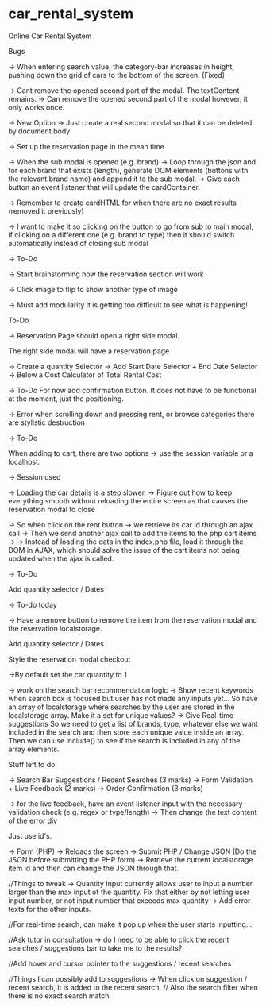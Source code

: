 # car_rental_system
Online Car Rental System

Bugs

-> When entering search value, the category-bar increases in height, pushing down the grid of cars to the bottom of the screen. (Fixed)

-> Cant remove the opened second part of the modal. The textContent remains.
-> Can remove the opened second part of the modal however, it only works once.

-> New Option -> Just create a real second modal so that it can be deleted by document.body

-> Set up the reservation page in the mean time

-> When the sub modal is opened (e.g. brand) 
-> Loop through the json and for each brand that exists (length), generate DOM elements (buttons with the relevant brand name) and append it to the sub modal.
-> Give each button an event listener that will update the cardContainer.

-> Remember to create cardHTML for when there are no exact results (removed it previously)

-> I want to make it so clicking on the button to go from sub to main modal, if clicking on a different one (e.g. brand to type) then it should switch automatically instead of closing sub modal


-> To-Do

-> Start brainstorming how the reservation section will work

-> Click image to flip to show another type of image

-> Must add modularity it is getting too difficult to see what is happening!

To-Do

-> Reservation Page should open a right side modal.

The right side modal will have a reservation page

-> Create a quantity Selector
-> Add Start Date Selector + End Date Selector
-> Below a Cost Calculator of Total Rental Cost

-> To-Do
For now add confirmation button. It does not have to be functional at the moment, just the positioning.

-> Error when scrolling down and pressing rent, or browse categories there are stylistic destruction

-> To-Do

When adding to cart, there are two options -> use the session variable or a localhost. 

-> Session used

-> Loading the car details is a step slower. 
-> Figure out how to keep everything smooth without reloading the entire screen as that causes the reservation modal to close

-> So when click on the rent button -> we retrieve its car id through an ajax call -> Then we send another ajax call to add the items to the php cart items -> 
-> Instead of loading the data in the index.php file, load it through the DOM in AJAX, which should solve the issue of the cart items not being updated when the ajax is called.

-> To-Do

Add quantity selector / Dates


-> To-do today

-> Have a remove button to remove the item from the reservation modal and the reservation localstorage.

Add quantity selector / Dates

Style the reservation modal checkout

->By default set the car quantity to 1

-> work on the search bar recommendation logic
-> Show recent keywords when search box is focused but user has not made any inputs yet...
So have an array of localstorage where searches by the user are stored in the localstorage array. Make it a set for unique values? 
-> Give Real-time suggestions
So we need to get a list of brands, type, whatever else we want included in the search and then store each unique value inside an array.
Then we can use include() to see if the search is included in any of the array elements.


Stuff left to do

-> Search Bar Suggestions / Recent Searches (3 marks)
-> Form Validation + Live Feedback (2 marks)
-> Order Confirmation (3 marks)

-> for the live feedback, have an event listener input with the necessary validation check (e.g. regex or type/length)
-> Then change the text content of the error div

Just use id's. 

-> Form (PHP) -> Reloads the screen -> 
Submit PHP / Change JSON (Do the JSON before submitting the PHP form)
-> Retrieve the current localstorage item id and then can change the JSON through that.

//Things to tweak
-> Quantity Input currently allows user to input a number larger than the max input of the quantity. Fix that either by not letting user input number, or not input number that exceeds max quantity
-> Add error texts for the other inputs.

//For real-time search, can make it pop up when the user starts inputting...

//Ask tutor in consultation -> do I need to be able to click the recent searches / suggestions bar to take me to the results?

//Add hover and cursor pointer to the suggestions / recent searches

//Things I can possibly add to suggestions -> When click on suggestion / recent search, it is added to the recent search.
// Also the search filter when there is no exact search match